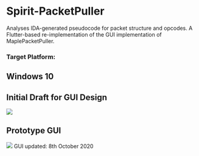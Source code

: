 # Spirit-PacketPuller
Analyses IDA-generated pseudocode for packet structure and opcodes. A Flutter-based re-implementation of the GUI implementation of MaplePacketPuller.

### Target Platform:
Windows 10
---
## Initial Draft for GUI Design
![](https://i.imgur.com/OMbChUD.png)

## Prototype GUI
![](https://i.imgur.com/1A5tMq0.png)
GUI updated: 8th October 2020